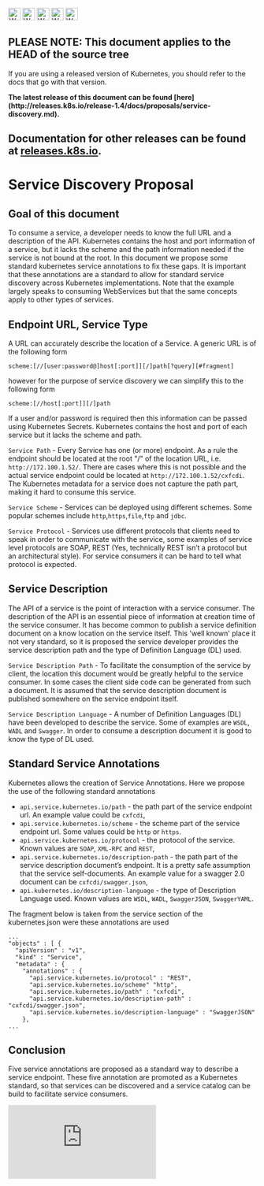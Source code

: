 <!-- BEGIN MUNGE: UNVERSIONED_WARNING -->

<!-- BEGIN STRIP_FOR_RELEASE -->

<img src="http://kubernetes.io/kubernetes/img/warning.png" alt="WARNING"
     width="25" height="25">
<img src="http://kubernetes.io/kubernetes/img/warning.png" alt="WARNING"
     width="25" height="25">
<img src="http://kubernetes.io/kubernetes/img/warning.png" alt="WARNING"
     width="25" height="25">
<img src="http://kubernetes.io/kubernetes/img/warning.png" alt="WARNING"
     width="25" height="25">
<img src="http://kubernetes.io/kubernetes/img/warning.png" alt="WARNING"
     width="25" height="25">

<h2>PLEASE NOTE: This document applies to the HEAD of the source tree</h2>

If you are using a released version of Kubernetes, you should
refer to the docs that go with that version.

<!-- TAG RELEASE_LINK, added by the munger automatically -->
<strong>
The latest release of this document can be found
[here](http://releases.k8s.io/release-1.4/docs/proposals/service-discovery.md).

Documentation for other releases can be found at
[releases.k8s.io](http://releases.k8s.io).
</strong>
--

<!-- END STRIP_FOR_RELEASE -->

<!-- END MUNGE: UNVERSIONED_WARNING -->

# Service Discovery Proposal

## Goal of this document

To consume a service, a developer needs to know the full URL and a description of the API. Kubernetes contains the host and port information of a service, but it lacks the scheme and the path information needed if the service is not bound at the root. In this document we propose some standard kubernetes service annotations to fix these gaps. It is important that these annotations are a standard to allow for standard service discovery across Kubernetes implementations. Note that the example largely speaks to consuming WebServices but that the same concepts apply to other types of services.

## Endpoint URL, Service Type

A URL can accurately describe the location of a Service. A generic URL is of the following form

    scheme:[//[user:password@]host[:port]][/]path[?query][#fragment]

however for the purpose of service discovery we can simplify this to the following form

    scheme:[//host[:port]][/]path

If a user and/or password is required then this information can be passed using Kubernetes Secrets. Kubernetes contains the host and port of each service but it lacks the scheme and path.

`Service Path` - Every Service has one (or more) endpoint. As a rule the endpoint should be located at the root "/" of the location URL, i.e. `http://172.100.1.52/`. There are cases where this is not possible and the actual service endpoint could be located at `http://172.100.1.52/cxfcdi`. The Kubernetes metadata for a service does not capture the path part, making it hard to consume this service.

`Service Scheme` - Services can be deployed using different schemes. Some popular schemes include `http`,`https`,`file`,`ftp` and `jdbc`.

`Service Protocol` - Services use different protocols that clients need to speak in order to communicate with the service, some examples of service level protocols are SOAP, REST (Yes, technically REST isn’t a protocol but an architectural style). For service consumers it can be hard to tell what protocol is expected.

## Service Description

The API of a service is the point of interaction with a service consumer. The description of the API is an essential piece of information at creation time of the service consumer. It has become common to publish a service definition document on a know location on the service itself. This 'well known' place it not very standard, so it is proposed the service developer provides the service description path and the type of Definition Language (DL) used.

`Service Description Path` - To facilitate the consumption of the service by client, the location this document would be greatly helpful to the service consumer. In some cases the client side code can be generated from such a document. It is assumed that the service description document is published somewhere on the service endpoint itself.

`Service Description Language` - A number of Definition Languages (DL) have been developed to describe the service. Some of examples are `WSDL`, `WADL` and `Swagger`. In order to consume a description document it is good to know the type of DL used.

## Standard Service Annotations

Kubernetes allows the creation of Service Annotations. Here we propose the use of the following standard annotations

* `api.service.kubernetes.io/path` - the path part of the service endpoint url. An example value could be `cxfcdi`,
* `api.service.kubernetes.io/scheme` - the scheme part of the service endpoint url. Some values could be `http` or `https`.
* `api.service.kubernetes.io/protocol` - the protocol of the service. Known values are `SOAP`, `XML-RPC` and `REST`,
* `api.service.kubernetes.io/description-path` - the path part of the service description document’s endpoint. It is a pretty safe assumption that the service self-documents. An example value for a swagger 2.0 document can be `cxfcdi/swagger.json`,
* `api.kubernetes.io/description-language` - the type of Description Language used. Known values are `WSDL`, `WADL`, `SwaggerJSON`, `SwaggerYAML`.

The fragment below is taken from the service section of the kubernetes.json were these annotations are used

    ...
    "objects" : [ {
      "apiVersion" : "v1",
      "kind" : "Service",
      "metadata" : {
        "annotations" : {
          "api.service.kubernetes.io/protocol" : "REST",
          "api.service.kubernetes.io/scheme" "http",
          "api.service.kubernetes.io/path" : "cxfcdi",
          "api.service.kubernetes.io/description-path" : "cxfcdi/swagger.json",
          "api.service.kubernetes.io/description-language" : "SwaggerJSON"
        },
    ...

## Conclusion

Five service annotations are proposed as a standard way to describe a service endpoint. These five annotation are promoted as a Kubernetes standard, so that services can be discovered and a service catalog can be build to facilitate service consumers.





<!-- BEGIN MUNGE: GENERATED_ANALYTICS -->
[![Analytics](https://kubernetes-site.appspot.com/UA-36037335-10/GitHub/docs/proposals/service-discovery.md?pixel)]()
<!-- END MUNGE: GENERATED_ANALYTICS -->

